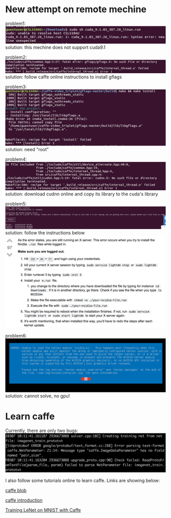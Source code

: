 # New attempt on remote mechine

problem1:
![error1](https://github.com/yrfyang/yrf-reseach-project/blob/master/screenshot/1.png)
solution: this mechine does not support cuda9.1

problem2:
![error2](https://github.com/yrfyang/yrf-reseach-project/blob/master/screenshot/2.png)
solution: follow caffe online instructions to install gflags

problem3:
![error3](https://github.com/yrfyang/yrf-reseach-project/blob/master/screenshot/3.png)
solution: need "root"

problem4:
![error4](https://github.com/yrfyang/yrf-reseach-project/blob/master/screenshot/4.png)
solution: download cudnn online and copy its library to the cuda's library

problem5:
![error5](https://github.com/yrfyang/yrf-reseach-project/blob/master/screenshot/5.png)
solution: follow the instructions below
![soulution1](https://github.com/yrfyang/yrf-reseach-project/blob/master/screenshot/7.png)

problem6:
![error6](https://github.com/yrfyang/yrf-reseach-project/blob/master/screenshot/10.png)
solution: cannot solve, no gpu!

# Learn caffe
Currently, there are only two bugs:
![error7](https://github.com/yrfyang/yrf-reseach-project/blob/master/screenshot/17.png)

I also follow some tutorials online to learn caffe. Links are showing below:

[caffe blob](http://caffe.berkeleyvision.org/tutorial/net_layer_blob.html)

[caffe introduction](https://www.zhihu.com/question/27982282)

[Training LeNet on MNIST with Caffe](http://caffe.berkeleyvision.org/gathered/examples/mnist.html)

